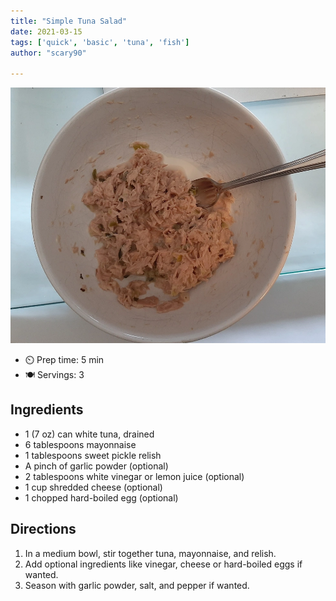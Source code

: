 ```yaml
---
title: "Simple Tuna Salad"
date: 2021-03-15
tags: ['quick', 'basic', 'tuna', 'fish']
author: "scary90"

---
```


![Tuna Salad](/recipes/pix/tuna-salad.webp)

- ⏲️ Prep time: 5 min
- 🍽️ Servings: 3

## Ingredients

- 1 (7 oz) can white tuna, drained
- 6 tablespoons mayonnaise
- 1 tablespoons sweet pickle relish
- A pinch of garlic powder (optional)
- 2 tablespoons white vinegar or lemon juice (optional)
- 1 cup shredded cheese (optional)
- 1 chopped hard-boiled egg (optional)

## Directions

1. In a medium bowl, stir together tuna, mayonnaise, and relish.
2. Add optional ingredients like vinegar, cheese or hard-boiled eggs if wanted.
3. Season with garlic powder, salt, and pepper if wanted.
